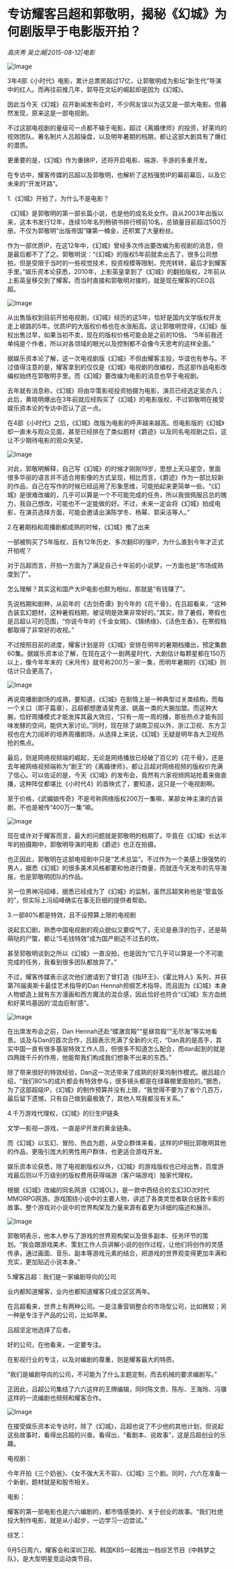 # 专访耀客吕超和郭敬明，揭秘《幻城》为何剧版早于电影版开拍？

*高庆秀  吴立湘|2015-08-12|电影*

![Image](http://si1.go2yd.com/get-image/0HnJ1BnwfpY)

3年4部《小时代》电影，累计总票房超过17亿，让郭敬明成为影坛“新生代”导演中的红人。而再往前推几年，郭导在文坛的崛起却是因为《幻城》。

因此当今天《幻城》召开新闻发布会时，不少网友误以为这又是一部大电影。但暮然发现，原来这是一部电视剧。

不过这部电视剧的量级可一点都不输于电影，超过《离婚律师》的投资，好莱坞的视效团队，著名制片人吕超操盘，以及明年暑期的档期，都让这部大剧具有了爆红的潜质。

更重要的是，《幻城》作为重磅IP，还将开启电影、端游、手游的多重开发。

在专访中，耀客传媒的吕超以及郭敬明，也解析了这档强势IP的幕前幕后，以及它未来的“开发环路”。

1.《幻城》开拍了，为什么不是电影？

《幻城》是郭敬明的第一部长篇小说，也是他的成名处女作。自从2003年出版以来，这本书发行12年，连续10年名列畅销书排行榜前10名，总销量目前超过500万册。不仅为郭敬明“出版帝国”赚第一桶金，还积累了大量粉丝。

作为一部优质IP，在这12年中，《幻城》曾经多次传出要改编为影视剧的消息，但是最后都不了了之。郭敬明说：“《幻城》的版权5年前就卖出去了，很多公司想拍，但是受限于当时的一些视觉技术，投资规模等限制，兜兜转转，最后才到耀客手里。”娱乐资本论获悉，2010年，上影英皇拿到了《幻城》的翻拍版权，2年前从上影英皇移交到了耀客。而当时直接和郭敬明对接的，就是现在耀客的CEO吕超。

![Image](http://si1.go2yd.com/get-image/0HnJ1Dqb5nM)

从出售版权到目前开拍电视剧，《幻城》经历的这5年，恰好是国内文学版权开发走上坡路的5年。优质IP的大版权价格也在水涨船高。这让郭敬明觉得，《幻城》版权出售过早，如果当初不卖，现在的版权价格可能会是之前的10倍。 “5年前我还单纯是个作者，所以对各领域的眼光以及控制都不会像今天思考的这样全面。”

据娱乐资本论了解，这一次电视剧版《幻城》不但由耀客主投，华谊也有参与。不过值得注意的是，耀客拿到的仅仅是《幻城》电视剧的改编权，而这部作品电影改编权始终在郭敬明手里。而《幻城》要改编为电影的消息也早于电视剧。

去年就有消息称，《幻城》将由华策影视投资拍摄为电影，演员已经选定吴亦凡；此后，黄晓明爆出在3年前就应经购买了《幻城》的电影版权，不过郭敬明在接受娱乐资本论的专访中否认了这一点。

在4部《小时代》之后，《幻城》改版为电影的呼声越来越高。但电影版的《幻城》却一直未与观众见面，甚至已经排在了类似题材《爵迹》以及同名电视剧之后，这让不少期待电影的观众失望。

![Image](http://si1.go2yd.com/get-image/0HnJ1H8fO9Q)

对此，郭敬明解释，自己写《幻城》的时候才刚刚19岁，思想上天马星空，里面很多华丽的语言并不适合用影像的方式呈现，相比而言，《爵迹》作为一部比较新的作品，自己在写作的时候已经运用了形象思维，可能拍起来更简单一些。“《幻城》是很难改编的，几乎可以算是一个不可能完成的任务，所以我很佩服吕总的魄力，我自己想改，可能也不一定能做的好。不过，未来一定会将《幻城》拍成电影，在演员选择方面，可能会邀请出演陈学冬、杨幂、郭采洁等人。”

2.在暑期档和周播剧都成熟的时候，《幻城》推了出来

一部被购买了5年版权，且有12年历史、多次翻印的强IP，为什么直到今年才正式开拍呢？

对于吕超而言，开拍一方面为了满足自己十年前的小说梦，一方面也是“市场成熟度到了”。

怎么理解？其实这和国产大IP电影也颇为相似，那就是“有钱赚了”。

先说档期和剧种，从前年的《古剑奇谭》到今年的《花千骨》，在吕超看来，“这种古装玄幻题材，这种暑假档期，被证明是效果非常好的。”其实，除了暑假，寒假也是吕超认可的范围，“你说今年的《千金女贼》、《锦绣缘》、《活色生香》，在寒假档都取得了非常好的收视。”

不过按照目前的进度，耀客计划是将《幻城》安排在明年的暑期档播出，预定集数60集。据娱乐资本论了解，在现在这个一剧两星时代，大剧估计每颗星都在150万以上，像今年年末的《米月传》就号称200万一家一集，而明年暑期的《幻城》则估计只会更高了。

![Image](http://si1.go2yd.com/get-image/0HnJ1EHG2fw)

再说周播剧剧场的成熟，要知道，《幻城》在剧情上是一种典型过关类结构，而每一个关口（即子篇章），吕超都想邀请吴秀波、姚晨一类的大腕加盟。而这种大腕，恰好周播模式才能发挥其最大效应，“只有一周一周的播，那些热点才能有回味发酵的空间，能供大家讨论。”同时，现在除了湖南卫视以外，浙江卫视、东方卫视也在大刀阔斧的培养周播剧场，从选择上来说，《幻城》无疑是明年各大卫视热抢的焦点。

最后，则是网络视频端的崛起，无论是网络播放已经破了百亿的《花千骨》，还是去年被网络视频端称为“剧王”的《离婚律师》，都让吕超对网络视频的版权价充满了信心。可以佐证的是，今天《幻城》的发布会，竟然有六家视频网站抢着来做直播，这种阵仗都堪比《小时代4》的首映式了，要知道，这只是一个电视剧啊。

至于价格，《武媚娘传奇》不是号称网络版权200万一集嘛，某部女神主演的古装剧，不也是被传“400万一集”嘛。

![Image](http://si1.go2yd.com/get-image/0HnJ1FhXntY)

现在或许对于耀客而言，最大的问题就是郭敬明的档期了。毕竟在《幻城》长达半年的拍摄期中，郭敬明导演的电影《爵迹》也正在拍摄。

也正因此，郭敬明在这部电视剧中只是“艺术总监”。不过作为一个美感上很强势的男人，据悉《幻城》的很多美术风格都要和他进行商量，而就连今天发布的先导海报，也是郭敬明团队的作品。

另一位男神冯绍峰，据悉已经成为了《幻城》的监制，虽然吕超笑称他是“管盒饭的”，但实际上冯绍峰确实在事无巨细的提供者帮助。

3.一部80%都是特效，且不设预算上限的电视剧

说起玄幻剧，熟悉中国电视剧的观众貌似又要叹气了，无论是悬浮的包子，还是萌萌哒的尸蟞，都让“5毛钱特效”成为国产剧迈不过去的坎。

甚至郭敬明谈到之所以《幻城》一直没拍，也是因为“它几乎可以算是一个不可能完成的任务，我看到很多团队都放弃了。”

不过，耀客传媒表示这次他们邀请到了曾打造《指环王》、《霍比特人》系列，并获第76届奥斯卡最佳艺术指导的Dan Hennah担纲艺术指导。而且因为《幻城》本身人物塑造上就有东方漫画和西方魔法的混合感，因此恰好也符合“《幻城》东方血统和好莱坞基因的‘混血巨制’感”。

![Image](http://si1.go2yd.com/get-image/0HnJ1Ju3tho)

在出席发布会之前，Dan Hennah还赴“蝶澈宫殿”“星昼宫殿”“无尽海”等实地看景。谈及与Dan的首次合作，吕超表示充满了全新的火花，“Dan真的是高手，其实中国一直有很多基层特效工作人员，但很多不知道怎么配合，而dan起到的就是四两拨千斤的作用，他能帮我们构成我们想象不出来的东西。”

除了带来很好的特效经验，Dan这一次还带来了成熟的好莱坞制作模式。据吕超介绍，“我们80%的成片都会有特效参与，很多镜头都是在绿幕棚里面拍的。”据悉，为了这部超级IP，《幻城》的制作预算并没有上限，“我觉得不要为了省个几百万，最后留下遗憾，只有自己做到最极致了，其他人骂我都没有关系。”

4.千万游戏代理权，《幻城》的衍生IP链条

文学—影视—游戏，一直是IP开发的黄金链条。

而《幻城》以玄幻、冒险、热血为题，从受众群体来看，这样的IP相比郭敬明其他的作品，更吸引庞大的男性用户群体，也更适合游戏开发。

娱乐资本论获悉，除了电视剧版权以外，《幻城》的游戏版权也已经出售，百度游戏最后则以千万级别的版权费用获得端游（客户端游戏）独家代理权。

根据《幻城》改编的同名网游《幻城OL》，是一款中西结合的玄幻3D次时代MMORPG网游。游戏围绕小说中的主要人物，讲述了各类灵觉者联合拯救卡索的故事。整个游戏对小说中的世界构架及力量来源有着更为详细的描述和展示。

![Image](http://si1.go2yd.com/get-image/0HnJ1JX6deq)

郭敬明表示，他本人参与了游戏的世界观构架以及很多副本、任务环节的策划。“我会跟游戏美术、策划工作人员讲解小说的创作过程，让他们将创作的灵感传承，通过画面、音乐、副本等游戏元素的结合，把游戏的世界观变得更加丰满和充实，更加贴近小说本身。”

5.耀客吕超：我们是一家编剧导向的公司

业内都知道耀客，业内也都知道耀客只成立区区两年。

在吕超看来，世界上有两种公司。一是注重营销整合的市场型公司，比如微软；另一种是专注于产品的公司，比如苹果。

吕超坚定地选择了后者。

好的公司，在他看来，一定要专注。

在影视行业的专注，以及对编剧的尊重，则是耀客最大的特质。

“我们是编剧导向的公司，不可能为了什么主题定制，而去机械的要求编剧写。”

正因此，吕超公司集结了六六这样的王牌编辑，同时陈文贵、陈彤、王海玲、冯骥这样的一流编剧也频频和耀客合作。

![Image](http://si1.go2yd.com/get-image/0HnJ1L9Qg52)

在接受娱乐资本论专访时，除了《幻城》，吕超也说了不少他的其他计划，但说起这些故事时，看得出吕超的兴奋。看得出，“看剧本、说故事”，这是吕超创业的乐趣。

电视剧：

今年开拍《三个奶爸》、《女不强大天不容》、《幻城》三个剧。同时，六六在准备一个新剧，题材就是和股市相关。

电影：

耀客的第一部电影也是六六编剧的，都市情感类的、关于创业的故事。“我们杜绝投大制作电影，就是从小起步，一边学习一边尝试。”

综艺：

9月5日周六，耀客会和深圳卫视、韩国KBS一起推出一档综艺节目《中韩梦之队》，是大型明星竞运动类节目。

